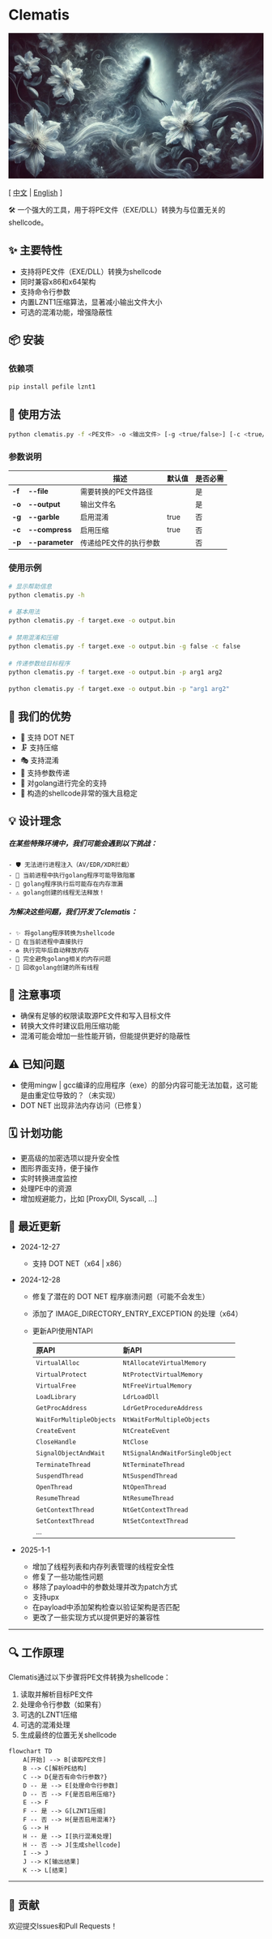 # Clematis

![ clematis ](images/clematis.png)

[ [中文](https://github.com/CBLabresearch/clematis/blob/main/readme_ch.md) | [English](https://github.com/CBLabresearch/clematis/blob/main/readme.md) ]

🛠️ 一个强大的工具，用于将PE文件（EXE/DLL）转换为与位置无关的shellcode。

## ✨ 主要特性

- 支持将PE文件（EXE/DLL）转换为shellcode
- 同时兼容x86和x64架构
- 支持命令行参数
- 内置LZNT1压缩算法，显著减小输出文件大小
- 可选的混淆功能，增强隐蔽性

## 📦 安装

### 依赖项
```bash
pip install pefile lznt1
```

## 🚀 使用方法

```bash
python clematis.py -f <PE文件> -o <输出文件> [-g <true/false>] [-c <true/false>] [-p <参数>]
```

### 参数说明

|  |  | 描述 | 默认值 | 是否必需 |
|--|--|------|---------|---------|
| **-f** | **--file** | 需要转换的PE文件路径 | | 是 |
| **-o** | **--output** | 输出文件名 | | 是 |
| **-g** | **--garble** | 启用混淆 | true | 否 |
| **-c** | **--compress** | 启用压缩 | true | 否 |
| **-p** | **--parameter** | 传递给PE文件的执行参数 | | 否 |

### 使用示例

```bash
# 显示帮助信息
python clematis.py -h

# 基本用法
python clematis.py -f target.exe -o output.bin

# 禁用混淆和压缩
python clematis.py -f target.exe -o output.bin -g false -c false

# 传递参数给目标程序
python clematis.py -f target.exe -o output.bin -p arg1 arg2

python clematis.py -f target.exe -o output.bin -p "arg1 arg2"
```

## 💪 我们的优势

- 🎯 支持 DOT NET
- 🗜️ 支持压缩
- 🎭 支持混淆
- 🔄 支持参数传递
- 🚀 对golang进行完全的支持
- 💪 构造的shellcode非常的强大且稳定

## 💡 设计理念

##### 在某些特殊环境中，我们可能会遇到以下挑战：

```text
- 🛡️ 无法进行进程注入（AV/EDR/XDR拦截）
- 🔄 当前进程中执行golang程序可能导致阻塞
- 💾 golang程序执行后可能存在内存泄漏
- ⚠️ golang创建的线程无法释放！
```

##### 为解决这些问题，我们开发了clematis：

```
- ✨ 将golang程序转换为shellcode
- 🎯 在当前进程中直接执行
- ♻️ 执行完毕后自动释放内存
- 🚀 完全避免golang相关的内存问题
- 🔄 回收golang创建的所有线程
```

## 📝 注意事项

- 确保有足够的权限读取源PE文件和写入目标文件
- 转换大文件时建议启用压缩功能
- 混淆可能会增加一些性能开销，但能提供更好的隐蔽性

## ⚠️ 已知问题

- 使用mingw | gcc编译的应用程序（exe）的部分内容可能无法加载，这可能是由重定位导致的？（未实现）
- DOT NET 出现非法内存访问（已修复）

## 🗓️ 计划功能

- 更高级的加密选项以提升安全性
- 图形界面支持，便于操作
- 实时转换进度监控
- 处理PE中的资源
- 增加规避能力，比如 [ProxyDll, Syscall, ...]

## 🔄 最近更新

- 2024-12-27
    - 支持 DOT NET（x64 | x86）

- 2024-12-28
    - 修复了潜在的 DOT NET 程序崩溃问题（可能不会发生）
    - 添加了 IMAGE_DIRECTORY_ENTRY_EXCEPTION 的处理（x64）
    - 更新API使用NTAPI

        | 原API | 新API |
        | --- | --- |
        | `VirtualAlloc` | `NtAllocateVirtualMemory` |
        | `VirtualProtect` | `NtProtectVirtualMemory` |
        | `VirtualFree` | `NtFreeVirtualMemory` |
        | `LoadLibrary` | `LdrLoadDll` |
        | `GetProcAddress` | `LdrGetProcedureAddress` |
        | `WaitForMultipleObjects` | `NtWaitForMultipleObjects` |
        | `CreateEvent` | `NtCreateEvent` |
        | `CloseHandle` | `NtClose` |
        | `SignalObjectAndWait` | `NtSignalAndWaitForSingleObject` |
        | `TerminateThread` | `NtTerminateThread` |
        | `SuspendThread` | `NtSuspendThread` |
        | `OpenThread` | `NtOpenThread` |
        | `ResumeThread` | `NtResumeThread` |
        | `GetContextThread` | `NtGetContextThread` |
        | `SetContextThread` | `NtSetContextThread` |
        | ... |

- 2025-1-1
    - 增加了线程列表和内存列表管理的线程安全性
    - 修复了一些功能性问题
    - 移除了payload中的参数处理并改为patch方式
    - 支持upx
    - 在payload中添加架构检查以验证架构是否匹配
    - 更改了一些实现方式以提供更好的兼容性

---

## 🔍 工作原理

Clematis通过以下步骤将PE文件转换为shellcode：

1. 读取并解析目标PE文件
2. 处理命令行参数（如果有）
3. 可选的LZNT1压缩
4. 可选的混淆处理
5. 生成最终的位置无关shellcode

```mermaid
flowchart TD
    A[开始] --> B[读取PE文件]
    B --> C[解析PE结构]
    C --> D{是否有命令行参数?}
    D -- 是 --> E[处理命令行参数]
    D -- 否 --> F{是否启用压缩?}
    E --> F
    F -- 是 --> G[LZNT1压缩]
    F -- 否 --> H{是否启用混淆?}
    G --> H
    H -- 是 --> I[执行混淆处理]
    H -- 否 --> J[生成shellcode]
    I --> J
    J --> K[输出结果]
    K --> L[结束]
```

---

## 🤝 贡献

欢迎提交Issues和Pull Requests！
